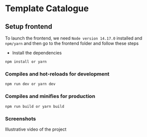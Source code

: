 # Template Catalogue

## Setup frontend

To launch the frontend, we need `Node version 14.17.0` installed and `npm/yarn` and then go to the frontend folder and follow these steps

- Install the dependencies

```
npm install or yarn
```

### Compiles and hot-reloads for development

```
npm run dev or yarn dev
```

### Compiles and minifies for production

```
npm run build or yarn build
```

### Screenshots

Illustrative video of the project

